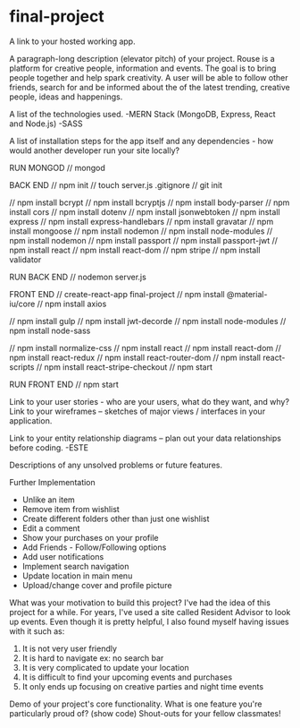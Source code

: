 # final-project

A link to your hosted working app.

A paragraph-long description (elevator pitch) of your project.
Rouse is a platform for creative people, information and events. The goal is to bring people together and help spark creativity. A user will be able to follow other friends, search for and be informed about the of the latest trending, creative people, ideas and happenings.

A list of the technologies used.
-MERN Stack (MongoDB, Express, React and Node.js)
-SASS

A list of installation steps for the app itself and any dependencies - how would another developer run your site locally?

RUN MONGOD
// mongod

BACK END
// npm init
// touch server.js .gitignore
// git init

// npm install bcrypt
// npm install bcryptjs
// npm install body-parser
// npm install cors
// npm install dotenv
// npm install jsonwebtoken
// npm install express
// npm install express-handlebars
// npm install gravatar
// npm install mongoose
// npm install nodemon
// npm install node-modules
// npm install nodemon
// npm install passport
// npm install passport-jwt
// npm install react
// npm install react-dom
// npm stripe
// npm install validator

RUN BACK END 
// nodemon server.js

FRONT END
// create-react-app final-project
// npm install @material-iu/core
// npm install axios

// npm install gulp
// npm install jwt-decorde
// npm install node-modules
// npm install node-sass

// npm install normalize-css
// npm install react
// npm install react-dom
// npm install react-redux
// npm install react-router-dom
// npm install react-scripts
// npm install react-stripe-checkout
// npm start


RUN FRONT END
// npm start

Link to your user stories - who are your users, what do they want, and why?
Link to your wireframes – sketches of major views / interfaces in your application.

Link to your entity relationship diagrams – plan out your data relationships before coding.
-ESTE

Descriptions of any unsolved problems or future features.

Further Implementation

- Unlike an item
- Remove item from wishlist
- Create different folders other than just one wishlist
- Edit a comment
- Show your purchases on your profile
- Add Friends - Follow/Following options
- Add user notifications
- Implement search navigation
- Update location in main menu
- Upload/change cover and profile picture

What was your motivation to build this project?
I've had the idea of this project for a while. For years, I've used a site called Resident Advisor to look up events. Even though it is pretty helpful, I also found myself having issues with it such as:
1. It is not very user friendly 
2. It is hard to navigate ex: no search bar
3. It is very complicated to update your location
4. It is difficult to find your upcoming events and purchases
5. It only ends up focusing on creative parties and night time events

Demo of your project's core functionality.
What is one feature you're particularly proud of? (show code)
Shout-outs for your fellow classmates!
